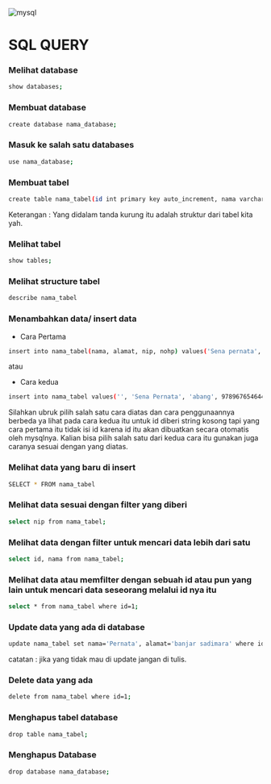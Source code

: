 ![mysql](https://tse2.mm.bing.net/th?id=OIP.zeQ4kZkfdqXn3xesbTc6_wHaFI&pid=Api&P=0)

# SQL QUERY

 ### Melihat database
```bash 
show databases;
```
 ### Membuat database
```bash 
create database nama_database;
```
 ### Masuk ke salah satu databases
```bash 
use nama_database;
```
 ### Membuat tabel
```bash 
create table nama_tabel(id int primary key auto_increment, nama varchar(100), alamat varchar(100), nip varchar(100), nohp varchar(20));
```
Keterangan : Yang didalam tanda kurung itu adalah struktur dari tabel kita yah.

 ### Melihat tabel
```bash 
show tables;
```
 ### Melihat structure tabel
```bash 
describe nama_tabel
```
 ### Menambahkan data/ insert data
 + Cara Pertama
```bash 
insert into nama_tabel(nama, alamat, nip, nohp) values('Sena pernata', 'Br. Dinas Bias', 989878764654, 9898776765575);
```
atau

+ Cara kedua
```bash
insert into nama_tabel values('', 'Sena Pernata', 'abang', 978967654644, 9978787567568);
```

Silahkan ubruk pilih salah satu cara diatas dan cara penggunaannya berbeda ya lihat pada cara kedua itu untuk id diberi string kosong tapi yang cara pertama itu tidak isi id karena id itu akan dibuatkan secara otomatis oleh mysqlnya. Kalian bisa pilih salah satu dari kedua cara itu gunakan juga caranya sesuai dengan yang diatas.


 ### Melihat data yang baru di insert
```bash 
SELECT * FROM nama_tabel
```
 ### Melihat data sesuai dengan filter yang diberi
```bash 
select nip from nama_tabel;
```

### Melihat data dengan filter untuk mencari data lebih dari satu
```bash
select id, nama from nama_tabel;
```

### Melihat data atau memfilter dengan sebuah id atau pun yang lain untuk mencari data seseorang melalui id nya itu
```bash
select * from nama_tabel where id=1;
```

### Update data yang ada di database
```bash
update nama_tabel set nama='Pernata', alamat='banjar sadimara' where id=1;
```
catatan : jika yang tidak mau di update jangan di tulis.


### Delete data yang ada
```bash
delete from nama_tabel where id=1;
```

### Menghapus tabel database
```bash
drop table nama_tabel;
```

### Menghapus Database
```bash
drop database nama_database;
```


